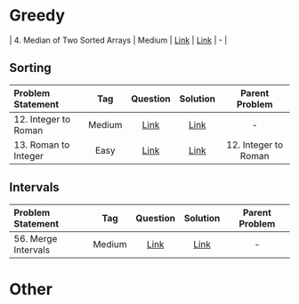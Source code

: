 # Greedy

| 4. Median of Two Sorted Arrays | Medium  | [Link]() | [Link]() | - |


## Sorting
| Problem Statement                                          | Tag   |  Question  | Solution  | Parent Problem        |
| :------------------------------------------------------    | :---: | :-------:  | :-------: | :----------------:    |
| 12. Integer to Roman | Medium  | [Link](https://leetcode.com/problems/integer-to-roman/) | [Link](https://github.com/aatman-24/DSA/blob/main/LeetCode/Medium/12.%20Integer%20to%20Roman.cpp) | - |
|13. Roman to Integer | Easy  | [Link](https://leetcode.com/problems/roman-to-integer/) | [Link](https://github.com/aatman-24/DSA/blob/main/LeetCode/Easy/13.%20Roman%20to%20Integer.cpp) | 12. Integer to Roman |


## Intervals
| Problem Statement                                          | Tag   |  Question  | Solution  | Parent Problem        |
| :------------------------------------------------------    | :---: | :-------:  | :-------: | :----------------:    |
| 56. Merge Intervals | Medium  | [Link](https://leetcode.com/problems/merge-intervals/) | [Link](https://github.com/aatman-24/DSA/blob/main/LeetCode/Medium/56.%20Merge%20Intervals.cpp) | - |


# Other

